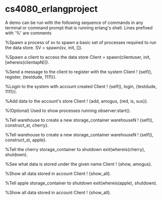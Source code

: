 ﻿# cs4080_erlangproject


A demo can be run with the following sequence of commands in any terminal or command prompt that is running erlang's shell.
Lines prefixed with '%' are comments

%Spawn a process of sv to spawn a basic set of processes required to run the data store.
SV = spawn(sv, init, []).

%Spawn a client to access the data store
Client = spawn(clientuser, init, [whereis(clientapN)]).

%Send a message to the client to register with the system
Client ! {self(), register, {testdude, 1111}}.

%Login to the system with account created
Client ! {self(), login, {testdude, 1111}}.

%Add data to the account's store
Client ! {add, amogus, {red, is, sus}}.

%(Optional) Used to show processes running
observer:start().

%Tell warehouse to create a new storage_container
warehouseN ! {self(), construct_st, cherry}.

%Tell warehouse to create a new storage_container
warehouseN ! {self(), construct_st, apple}.

%Tell the cherry storage_container to shutdown
exit(whereis(cherry), shutdown).

%See what data is stored under the given name
Client ! {show, amogus}.

%Show all data stored in account
Client ! {show_all}.

%Tell apple storage_container to shutdown
exit(whereis(apple), shutdown).

%Show all data stored in account
Client ! {show_all}.
